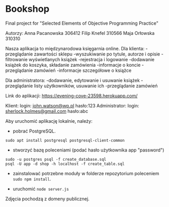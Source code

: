 # Bookshop
Final project for "Selected Elements of Objective Programming Practice"

Autorzy:
Anna Pacanowska 306412
Filip Knefel 310566
Maja Orłowska 310310

Nasza aplikacja to międzynarodowa księgarnia online. 
Dla klienta:
-przeglądanie zawartości sklepu
-wyszukiwanie po tytule, autorze i opisie
-filtrowanie wyświetlanych książek
-rejestracja i logowanie
-dodawanie książek do koszyka, składanie zamówienia
-informacje o koncie
-przeglądanie zamówień
-informacje szczegółowe o książce

Dla administratora:
-dodawanie, edytowanie i usuwanie książek
-przeglądanie listy użytkowników, usuwanie ich
-przeglądanie zamówień

Link do aplikacji: https://evening-cove-23598.herokuapp.com/

Klient: 
login: john.watson@wp.pl hasło:123
Administrator:
login: sherlock.holmes@gmail.com hasło:abc

Aby uruchomić aplikację lokalnie, należy:

- pobrać PostgreSQL.
```
sudo apt install postgresql postgresql-client-common
```
- stworzyć bazę poleceniami (podać hasło użytkownika app "password")
```
sudo -u postgres psql -f create_database.sql
psql -U app -d shop -h localhost -f create_table.sql
```
- zainstalować potrzebne moduły w folderze repozytorium poleceniem
`sudo npm install`.

- uruchomić `node server.js`

Zdjęcia pochodzą z domeny publicznej.
